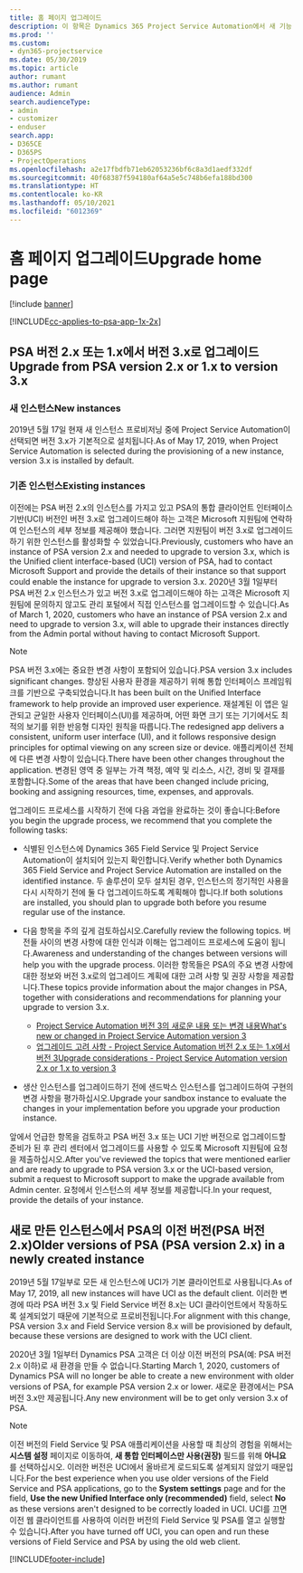 ```yaml
---
title: 홈 페이지 업그레이드
description: 이 항목은 Dynamics 365 Project Service Automation에서 새 기능 및 변경된 기능에 대한 중요한 정보와 최신 버전으로 업그레이드하는 프로세스를 확인할 수 있는 위치를 보여줍니다.
ms.prod: ''
ms.custom:
- dyn365-projectservice
ms.date: 05/30/2019
ms.topic: article
author: rumant
ms.author: rumant
audience: Admin
search.audienceType:
- admin
- customizer
- enduser
search.app:
- D365CE
- D365PS
- ProjectOperations
ms.openlocfilehash: a2e17fbdfb71eb62053236bf6c8a3d1aedf332df
ms.sourcegitcommit: 40f68387f594180af64a5e5c748b6efa188bd300
ms.translationtype: HT
ms.contentlocale: ko-KR
ms.lasthandoff: 05/10/2021
ms.locfileid: "6012369"
---
```

# <a name="upgrade-home-page"></a><span data-ttu-id="0a926-103">홈 페이지 업그레이드</span><span class="sxs-lookup"><span data-stu-id="0a926-103">Upgrade home page</span></span>

[!include [banner](../includes/psa-now-project-operations.md)]

[!INCLUDE[cc-applies-to-psa-app-1x-2x](../includes/cc-applies-to-psa-app-1x-2x.md)]

## <a name="upgrade-from-psa-version-2x-or-1x-to-version-3x"></a><span data-ttu-id="0a926-104">PSA 버전 2.x 또는 1.x에서 버전 3.x로 업그레이드</span><span class="sxs-lookup"><span data-stu-id="0a926-104">Upgrade from PSA version 2.x or 1.x to version 3.x</span></span>

### <a name="new-instances"></a><span data-ttu-id="0a926-105">새 인스턴스</span><span class="sxs-lookup"><span data-stu-id="0a926-105">New instances</span></span>

<span data-ttu-id="0a926-106">2019년 5월 17일 현재 새 인스턴스 프로비저닝 중에 Project Service Automation이 선택되면 버전 3.x가 기본적으로 설치됩니다.</span><span class="sxs-lookup"><span data-stu-id="0a926-106">As of May 17, 2019, when Project Service Automation is selected during the provisioning of a new instance, version 3.x is installed by default.</span></span>

### <a name="existing-instances"></a><span data-ttu-id="0a926-107">기존 인스턴스</span><span class="sxs-lookup"><span data-stu-id="0a926-107">Existing instances</span></span>

<span data-ttu-id="0a926-108">이전에는 PSA 버전 2.x의 인스턴스를 가지고 있고 PSA의 통합 클라이언트 인터페이스 기반(UCI) 버전인 버전 3.x로 업그레이드해야 하는 고객은 Microsoft 지원팀에 연락하여 인스턴스의 세부 정보를 제공해야 했습니다. 그러면 지원팀이 버전 3.x로 업그레이드하기 위한 인스턴스를 활성화할 수 있었습니다.</span><span class="sxs-lookup"><span data-stu-id="0a926-108">Previously, customers who have an instance of PSA version 2.x and needed to upgrade to version 3.x, which is the Unified client interface-based (UCI) version of PSA, had to contact Microsoft Support and provide the details of their instance so that support could enable the instance for upgrade to version 3.x.</span></span> <span data-ttu-id="0a926-109">2020년 3월 1일부터 PSA 버전 2.x 인스턴스가 있고 버전 3.x로 업그레이드해야 하는 고객은 Microsoft 지원팀에 문의하지 않고도 관리 포털에서 직접 인스턴스를 업그레이드할 수 있습니다.</span><span class="sxs-lookup"><span data-stu-id="0a926-109">As of March 1, 2020, customers who have an instance of PSA version 2.x and need to upgrade to version 3.x, will able to upgrade their instances directly from the Admin portal without having to contact Microsoft Support.</span></span>  

> [!NOTE]
> <span data-ttu-id="0a926-110">PSA 버전 3.x에는 중요한 변경 사항이 포함되어 있습니다.</span><span class="sxs-lookup"><span data-stu-id="0a926-110">PSA version 3.x includes significant changes.</span></span> <span data-ttu-id="0a926-111">향상된 사용자 환경을 제공하기 위해 통합 인터페이스 프레임워크를 기반으로 구축되었습니다.</span><span class="sxs-lookup"><span data-stu-id="0a926-111">It has been built on the Unified Interface framework to help provide an improved user experience.</span></span> <span data-ttu-id="0a926-112">재설계된 이 앱은 일관되고 균일한 사용자 인터페이스(UI)를 제공하며, 어떤 화면 크기 또는 기기에서도 최적의 보기를 위한 반응형 디자인 원칙을 따릅니다.</span><span class="sxs-lookup"><span data-stu-id="0a926-112">The redesigned app delivers a consistent, uniform user interface (UI), and it follows responsive design principles for optimal viewing on any screen size or device.</span></span> <span data-ttu-id="0a926-113">애플리케이션 전체에 다른 변경 사항이 있습니다.</span><span class="sxs-lookup"><span data-stu-id="0a926-113">There have been other changes throughout the application.</span></span> <span data-ttu-id="0a926-114">변경된 영역 중 일부는 가격 책정, 예약 및 리소스, 시간, 경비 및 결재를 포함합니다.</span><span class="sxs-lookup"><span data-stu-id="0a926-114">Some of the areas that have been changed include pricing, booking and assigning resources, time, expenses, and approvals.</span></span>

<span data-ttu-id="0a926-115">업그레이드 프로세스를 시작하기 전에 다음 과업을 완료하는 것이 좋습니다:</span><span class="sxs-lookup"><span data-stu-id="0a926-115">Before you begin the upgrade process, we recommend that you complete the following tasks:</span></span>

- <span data-ttu-id="0a926-116">식별된 인스턴스에 Dynamics 365 Field Service 및 Project Service Automation이 설치되어 있는지 확인합니다.</span><span class="sxs-lookup"><span data-stu-id="0a926-116">Verify whether both Dynamics 365 Field Service and Project Service Automation are installed on the identified instance.</span></span> <span data-ttu-id="0a926-117">두 솔루션이 모두 설치된 경우, 인스턴스의 정기적인 사용을 다시 시작하기 전에 둘 다 업그레이드하도록 계획해야 합니다.</span><span class="sxs-lookup"><span data-stu-id="0a926-117">If both solutions are installed, you should plan to upgrade both before you resume regular use of the instance.</span></span>
- <span data-ttu-id="0a926-118">다음 항목을 주의 깊게 검토하십시오.</span><span class="sxs-lookup"><span data-stu-id="0a926-118">Carefully review the following topics.</span></span> <span data-ttu-id="0a926-119">버전들 사이의 변경 사항에 대한 인식과 이해는 업그레이드 프로세스에 도움이 됩니다.</span><span class="sxs-lookup"><span data-stu-id="0a926-119">Awareness and understanding of the changes between versions will help you with the upgrade process.</span></span> <span data-ttu-id="0a926-120">이러한 항목들은 PSA의 주요 변경 사항에 대한 정보와 버전 3.x로의 업그레이드 계획에 대한 고려 사항 및 권장 사항을 제공합니다.</span><span class="sxs-lookup"><span data-stu-id="0a926-120">These topics provide information about the major changes in PSA, together with considerations and recommendations for planning your upgrade to version 3.x.</span></span>

    - [<span data-ttu-id="0a926-121">Project Service Automation 버전 3의 새로운 내용 또는 변경 내용</span><span class="sxs-lookup"><span data-stu-id="0a926-121">What's new or changed in Project Service Automation version 3</span></span>](whats-new-changed-v3.md)
    - [<span data-ttu-id="0a926-122">업그레이드 고려 사항 - Project Service Automation 버전 2.x 또는 1.x에서 버전 3</span><span class="sxs-lookup"><span data-stu-id="0a926-122">Upgrade considerations - Project Service Automation version 2.x or 1.x to version 3</span></span>](upgrade-v3.md)

- <span data-ttu-id="0a926-123">생산 인스턴스를 업그레이드하기 전에 샌드박스 인스턴스를 업그레이드하여 구현의 변경 사항을 평가하십시오.</span><span class="sxs-lookup"><span data-stu-id="0a926-123">Upgrade your sandbox instance to evaluate the changes in your implementation before you upgrade your production instance.</span></span>

<span data-ttu-id="0a926-124">앞에서 언급한 항목을 검토하고 PSA 버전 3.x 또는 UCI 기반 버전으로 업그레이드할 준비가 된 후 관리 센터에서 업그레이드를 사용할 수 있도록 Microsoft 지원팀에 요청을 제출하십시오.</span><span class="sxs-lookup"><span data-stu-id="0a926-124">After you've reviewed the topics that were mentioned earlier and are ready to upgrade to PSA version 3.x or the UCI-based version, submit a request to Microsoft support to make the upgrade available from Admin center.</span></span> <span data-ttu-id="0a926-125">요청에서 인스턴스의 세부 정보를 제공합니다.</span><span class="sxs-lookup"><span data-stu-id="0a926-125">In your request, provide the details of your instance.</span></span>

## <a name="older-versions-of-psa-psa-version-2x-in-a-newly-created-instance"></a><span data-ttu-id="0a926-126">새로 만든 인스턴스에서 PSA의 이전 버전(PSA 버전 2.x)</span><span class="sxs-lookup"><span data-stu-id="0a926-126">Older versions of PSA (PSA version 2.x) in a newly created instance</span></span>

<span data-ttu-id="0a926-127">2019년 5월 17일부로 모든 새 인스턴스에 UCI가 기본 클라이언트로 사용됩니다.</span><span class="sxs-lookup"><span data-stu-id="0a926-127">As of May 17, 2019, all new instances will have UCI as the default client.</span></span> <span data-ttu-id="0a926-128">이러한 변경에 따라 PSA 버전 3.x 및 Field Service 버전 8.x는 UCI 클라이언트에서 작동하도록 설계되었기 때문에 기본적으로 프로비전됩니다.</span><span class="sxs-lookup"><span data-stu-id="0a926-128">For alignment with this change, PSA version 3.x and Field Service version 8.x will be provisioned by default, because these versions are designed to work with the UCI client.</span></span>

<span data-ttu-id="0a926-129">2020년 3월 1일부터 Dynamics PSA 고객은 더 이상 이전 버전의 PSA(예: PSA 버전 2.x 이하)로 새 환경을 만들 수 없습니다.</span><span class="sxs-lookup"><span data-stu-id="0a926-129">Starting March 1, 2020, customers of Dynamics PSA will no longer be able to create a new environment with older versions of PSA, for example PSA version 2.x or lower.</span></span> <span data-ttu-id="0a926-130">새로운 환경에서는 PSA 버전 3.x만 제공됩니다.</span><span class="sxs-lookup"><span data-stu-id="0a926-130">Any new environment will be to get only version 3.x of PSA.</span></span>

> [!NOTE]
> <span data-ttu-id="0a926-131">이전 버전의 Field Service 및 PSA 애플리케이션을 사용할 때 최상의 경험을 위해서는 **시스템 설정** 페이지로 이동하여, **새 통합 인터페이스만 사용(권장)** 필드를 위해 **아니요** 를 선택하십시오. 이러한 버전은 UCI에서 올바르게 로드되도록 설계되지 않았기 때문입니다.</span><span class="sxs-lookup"><span data-stu-id="0a926-131">For the best experience when you use older versions of the Field Service and PSA applications, go to the **System settings** page and for the field, **Use the new Unified Interface only (recommended)** field, select **No** as these versions aren't designed to be correctly loaded in UCI.</span></span> <span data-ttu-id="0a926-132">UCI를 끄면 이전 웹 클라이언트를 사용하여 이러한 버전의 Field Service 및 PSA를 열고 실행할 수 있습니다.</span><span class="sxs-lookup"><span data-stu-id="0a926-132">After you have turned off UCI, you can open and run these versions of Field Service and PSA by using the old web client.</span></span> 


[!INCLUDE[footer-include](../includes/footer-banner.md)]